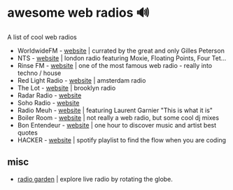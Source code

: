 # awesome web radios :loud_sound:

A list of cool web radios

- WorldwideFM - [website](http://worldwidefm.net/) | currated by the great and only Gilles Peterson
- NTS - [website](https://www.nts.live/) | london radio featuring Moxie, Floating Points, Four Tet...
- Rinse FM - [website](http://rinse.fm/) | one of the most famous web radio - really into techno / house
- Red Light Radio - [website](http://redlightradio.net/) | amsterdam radio
- The Lot - [website](http://www.thelotradio.com/) | brooklyn radio
- Radar Radio - [website](http://www.radarradio.com/)
- Soho Radio - [website](http://www.sohoradiolondon.com/)
- Radio Meuh - [website](http://www.radiomeuh.com/) | featuring Laurent Garnier "This is what it is"
- Boiler Room - [website](https://boilerroom.tv/) | not really a web radio, but some cool dj mixes
- Bon Entendeur - [website](http://bonentendeur.com/) | one hour to discover music and artist best quotes
- HACKER - [website](https://open.spotify.com/user/wutangbifi/playlist/0Jt2JW0NTIL6MvV9dSOnqZ) | spotify playlist to find the flow when you are coding


## misc

- [radio garden](http://radio.garden) | explore live radio by rotating the globe. 
